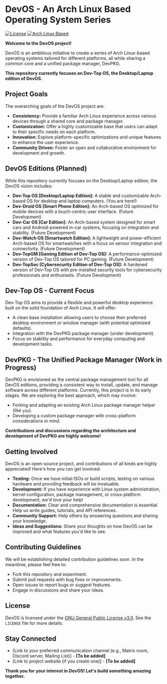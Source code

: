 # DevOS - An Arch Linux Based Operating System Series

[![License](https://img.shields.io/badge/License-GPLv3-blue.svg)](https://www.gnu.org/licenses/gpl-3.0)
[![Arch Linux Based](https://img.shields.io/badge/Arch%20Linux-Based-blueviolet)](https://archlinux.org/)

**Welcome to the DevOS project!**

DevOS is an ambitious initiative to create a series of Arch Linux-based operating systems tailored for different platforms, all while sharing a common core and a unified package manager, DevPKG.

**This repository currently focuses on Dev-Top OS, the Desktop/Laptop edition of DevOS.**

## Project Goals

The overarching goals of the DevOS project are:

* **Consistency:** Provide a familiar Arch Linux experience across various devices through a shared core and package manager.
* **Customization:** Offer a highly customizable base that users can adapt to their specific needs on each platform.
* **Innovation:** Explore platform-specific optimizations and unique features to enhance the user experience.
* **Community Driven:** Foster an open and collaborative environment for development and growth.

## DevOS Editions (Planned)

While this repository currently focuses on the Desktop/Laptop edition, the DevOS vision includes:

* **Dev-Top OS [Desktop/Laptop Edition]:** A stable and customizable Arch-based OS for desktop and laptop computers. (You are here!)
* **Dev-Droid OS [Smart Phone Edition]:** An Arch-based OS optimized for mobile devices with a touch-centric user interface. (Future Development)
* **Dev-Car OS [Car Edition]:** An Arch-based system designed for smart cars and Android-powered in-car systems, focusing on integration and stability. (Future Development)
* **Dev-Watch OS [Smartwatch Edition]:** A lightweight and power-efficient Arch-based OS for smartwatches with a focus on sensor integration and connectivity. (Future Development)
* **Dev-TopGM [Gaming Edition of Dev-Top OS]:** A performance-optimized version of Dev-Top OS tailored for PC gaming. (Future Development)
* **Dev-TopSec [Cybersecurity Edition of Dev-Top OS]:** A hardened version of Dev-Top OS with pre-installed security tools for cybersecurity professionals and enthusiasts. (Future Development)

## Dev-Top OS - Current Focus

Dev-Top OS aims to provide a flexible and powerful desktop experience built on the solid foundation of Arch Linux. It will offer:

* A clean base installation allowing users to choose their preferred desktop environment or window manager (with potential optimized defaults).
* Integration with the DevPKG package manager (under development).
* Focus on stability and performance for everyday computing and development tasks.

## DevPKG - The Unified Package Manager (Work in Progress)

DevPKG is envisioned as the central package management tool for all DevOS editions, providing a consistent way to install, update, and manage software across different platforms. Currently, this project is in its early stages. We are exploring the best approach, which may involve:

* Forking and adapting an existing Arch Linux package manager helper (like `yay`).
* Developing a custom package manager with cross-platform considerations in mind.

**Contributions and discussions regarding the architecture and development of DevPKG are highly welcome!**

## Getting Involved

DevOS is an open-source project, and contributions of all kinds are highly appreciated! Here's how you can get involved:

* **Testing:** Once we have initial ISOs or build scripts, testing on various hardware and providing feedback will be invaluable.
* **Development:** If you have experience with Linux system administration, kernel configuration, package management, or cross-platform development, we'd love your help!
* **Documentation:** Clear and comprehensive documentation is essential. Help us write guides, tutorials, and API references.
* **Community Support:** Help others by answering questions and sharing your knowledge.
* **Ideas and Suggestions:** Share your thoughts on how DevOS can be improved and what features you'd like to see.

## Contributing Guidelines

We will be establishing detailed contribution guidelines soon. In the meantime, please feel free to:

* Fork this repository and experiment.
* Submit pull requests with bug fixes or improvements.
* Open issues to report bugs or suggest features.
* Engage in discussions and share your ideas.

## License

DevOS is licensed under the [GNU General Public License v3.0](https://www.gnu.org/licenses/gpl-3.0). See the `LICENSE` file for more details.

## Stay Connected

* [Link to your preferred communication channel (e.g., Matrix room, Discord server, Mailing List)] - **[To be added]**
* [Link to project website (if you create one)] - **[To be added]**

**Thank you for your interest in DevOS! Let's build something amazing together.**
